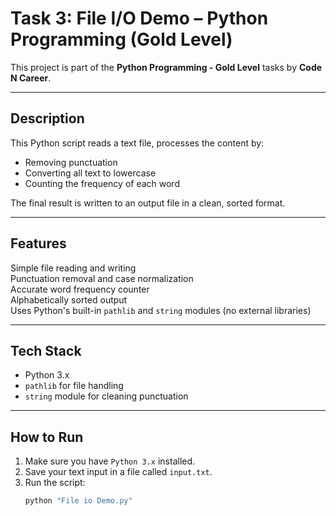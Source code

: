 #  Task 3: File I/O Demo – Python Programming (Gold Level)

This project is part of the **Python Programming - Gold Level** tasks by **Code N Career**.

---

##  Description
This Python script reads a text file, processes the content by:
- Removing punctuation
- Converting all text to lowercase
- Counting the frequency of each word

The final result is written to an output file in a clean, sorted format.

---

##  Features
 Simple file reading and writing  
 Punctuation removal and case normalization  
 Accurate word frequency counter  
 Alphabetically sorted output  
 Uses Python's built-in `pathlib` and `string` modules (no external libraries)

---

##  Tech Stack
- Python 3.x
- `pathlib` for file handling
- `string` module for cleaning punctuation

---

##  How to Run

1. Make sure you have `Python 3.x` installed.
2. Save your text input in a file called `input.txt`.
3. Run the script:
   ```bash
   python "File io Demo.py"
